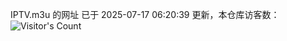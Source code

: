 IPTV.m3u 的网址 已于 2025-07-17 06:20:39 更新，本仓库访客数：![Visitor's Count](https://profile-counter.glitch.me/hero1898_tv/count.svg)
